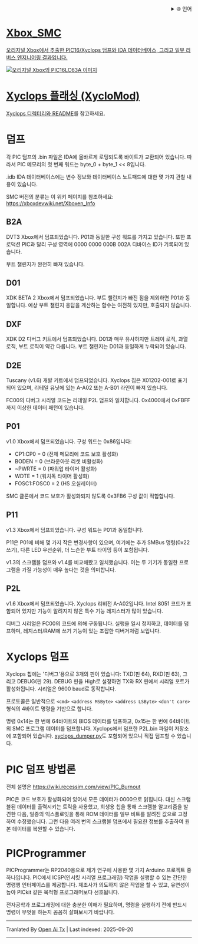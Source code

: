 
<div align="right">
  <details>
    <summary >🌐 언어</summary>
    <div>
      <div align="center">
        <a href="https://openaitx.github.io/view.html?user=Prehistoricman&project=Xbox_SMC&lang=en">English</a>
        | <a href="https://openaitx.github.io/view.html?user=Prehistoricman&project=Xbox_SMC&lang=zh-CN">简体中文</a>
        | <a href="https://openaitx.github.io/view.html?user=Prehistoricman&project=Xbox_SMC&lang=zh-TW">繁體中文</a>
        | <a href="https://openaitx.github.io/view.html?user=Prehistoricman&project=Xbox_SMC&lang=ja">日本語</a>
        | <a href="https://openaitx.github.io/view.html?user=Prehistoricman&project=Xbox_SMC&lang=ko">한국어</a>
        | <a href="https://openaitx.github.io/view.html?user=Prehistoricman&project=Xbox_SMC&lang=hi">हिन्दी</a>
        | <a href="https://openaitx.github.io/view.html?user=Prehistoricman&project=Xbox_SMC&lang=th">ไทย</a>
        | <a href="https://openaitx.github.io/view.html?user=Prehistoricman&project=Xbox_SMC&lang=fr">Français</a>
        | <a href="https://openaitx.github.io/view.html?user=Prehistoricman&project=Xbox_SMC&lang=de">Deutsch</a>
        | <a href="https://openaitx.github.io/view.html?user=Prehistoricman&project=Xbox_SMC&lang=es">Español</a>
        | <a href="https://openaitx.github.io/view.html?user=Prehistoricman&project=Xbox_SMC&lang=it">Italiano</a>
        | <a href="https://openaitx.github.io/view.html?user=Prehistoricman&project=Xbox_SMC&lang=ru">Русский</a>
        | <a href="https://openaitx.github.io/view.html?user=Prehistoricman&project=Xbox_SMC&lang=pt">Português</a>
        | <a href="https://openaitx.github.io/view.html?user=Prehistoricman&project=Xbox_SMC&lang=nl">Nederlands</a>
        | <a href="https://openaitx.github.io/view.html?user=Prehistoricman&project=Xbox_SMC&lang=pl">Polski</a>
        | <a href="https://openaitx.github.io/view.html?user=Prehistoricman&project=Xbox_SMC&lang=ar">العربية</a>
        | <a href="https://openaitx.github.io/view.html?user=Prehistoricman&project=Xbox_SMC&lang=fa">فارسی</a>
        | <a href="https://openaitx.github.io/view.html?user=Prehistoricman&project=Xbox_SMC&lang=tr">Türkçe</a>
        | <a href="https://openaitx.github.io/view.html?user=Prehistoricman&project=Xbox_SMC&lang=vi">Tiếng Việt</a>
        | <a href="https://openaitx.github.io/view.html?user=Prehistoricman&project=Xbox_SMC&lang=id">Bahasa Indonesia</a>
        | <a href="https://openaitx.github.io/view.html?user=Prehistoricman&project=Xbox_SMC&lang=as">অসমীয়া</
      </div>
    </div>
  </details>
</div>

# Xbox_SMC
오리지널 Xbox에서 추출한 PIC16/Xyclops 덤프와 IDA 데이터베이스, 그리고 일부 리버스 엔지니어링 결과입니다.

![오리지널 Xbox의 PIC16LC63A 이미지](https://raw.githubusercontent.com/Prehistoricman/Xbox_SMC/master/pic16lc63a.jpg)

# Xyclops 플래싱 (XycloMod)
[Xyclops 디렉터리와 README](/Xyclops)를 참고하세요.

# 덤프
각 PIC 덤프의 .bin 파일은 IDA에 올바르게 로딩되도록 바이트가 교환되어 있습니다. 따라서 PIC 메모리의 첫 번째 워드는 byte_0 + byte_1 << 8입니다.

.idb IDA 데이터베이스에는 변수 정보와 데이터베이스 노트패드에 대한 몇 가지 관찰 내용이 있습니다.

SMC 버전의 분류는 이 위키 페이지를 참조하세요: https://xboxdevwiki.net/Xboxen_Info

## B2A
DVT3 Xbox에서 덤프되었습니다. P01과 동일한 구성 워드를 가지고 있습니다. 또한 프로덕션 PIC과 달리 구성 영역에 0000 0000 000B 002A 디바이스 ID가 기록되어 있습니다.

부트 챌린지가 완전히 빠져 있습니다.

## D01
XDK BETA 2 Xbox에서 덤프되었습니다. 부트 챌린지가 빠진 점을 제외하면 P01과 동일합니다. 예상 부트 챌린지 응답을 계산하는 함수는 여전히 있지만, 호출되지 않습니다.

## DXF
XDK D2 디버그 키트에서 덤프되었습니다. D01과 매우 유사하지만 트레이 로직, 과열 로직, 부트 로직이 약간 다릅니다. 부트 챌린지는 D01과 동일하게 누락되어 있습니다.

## D2E
Tuscany (v1.6) 개발 키트에서 덤프되었습니다. Xyclops 칩은 X01202-001로 표기되어 있으며, 리테일 유닛에 있는 A-A02 또는 A-B01 라인이 빠져 있습니다.

FC00의 디버그 시리얼 코드는 리테일 P2L 덤프와 일치합니다. 0x4000에서 0xFBFF까지 이상한 데이터 패턴이 있습니다.

## P01
v1.0 Xbox에서 덤프되었습니다. 구성 워드는 0x86입니다:
- CP1:CP0 = 0 (전체 메모리에 코드 보호 활성화)
- BODEN = 0 (브라운아웃 리셋 비활성화)
- ~PWRTE = 0 (파워업 타이머 활성화)
- WDTE = 1 (워치독 타이머 활성화)
- FOSC1:FOSC0 = 2 (HS 오실레이터)

SMC 클론에서 코드 보호가 활성화되지 않도록 0x3FB6 구성 값이 적합합니다.

## P11
v1.3 Xbox에서 덤프되었습니다. 구성 워드는 P01과 동일합니다.

P11은 P01에 비해 몇 가지 작은 변경사항이 있으며, 여기에는 추가 SMBus 명령(0x22 쓰기), 다른 LED 우선순위, 더 느슨한 부트 타이밍 등이 포함됩니다.

v1.3의 스크램블 덤프와 v1.4를 비교해봤고 일치했습니다. 이는 두 기기가 동일한 프로그램을 가질 가능성이 매우 높다는 것을 의미합니다.

## P2L
v1.6 Xbox에서 덤프되었습니다. Xyclops 리비전 A-A02입니다. Intel 8051 코드가 포함되어 있지만 기능이 알려지지 않은 특수 기능 레지스터가 많이 있습니다.

디버그 시리얼은 FC00의 코드에 의해 구동됩니다. 실행을 일시 정지하고, 데이터를 덤프하며, 레지스터/RAM에 쓰기 기능이 있는 조잡한 디버거처럼 보입니다.

# Xyclops 덤프

Xyclops 칩에는 '디버그'용으로 3개의 핀이 있습니다: TXD(핀 64), RXD(핀 63), 그리고 DEBUG(핀 29). DEBUG 핀을 High로 설정하면 TX와 RX 핀에서 시리얼 포트가 활성화됩니다. 시리얼은 9600 baud로 동작합니다.

프로토콜은 일반적으로 `<cmd>` `<address MSByte>` `<address LSByte>` `<don't care>` 형식의 4바이트 명령을 기반으로 합니다.

명령 0x14는 한 번에 64바이트의 BIOS 데이터를 덤프하고, 0x15는 한 번에 64바이트의 SMC 프로그램 데이터를 덤프합니다. Xyclops에서 덤프한 P2L.bin 파일이 저장소에 포함되어 있습니다. [xyclops_dumper.py](/Xyclops/xyclops_dumper.py)도 포함되어 있으니 직접 덤프할 수 있습니다.

# PIC 덤프 방법론
전체 설명은 https://wiki.recessim.com/view/PIC_Burnout

PIC은 코드 보호가 활성화되어 있어서 모든 데이터가 0000으로 읽힙니다. 대신 스크램블된 데이터를 출력시키는 트릭을 사용했고, 희생용 칩을 통해 스크램블 알고리즘을 발견한 다음, 일종의 익스플로잇을 통해 ROM 데이터를 일부 비트를 알려진 값으로 고정하여 수정했습니다. 그런 다음 여러 번의 스크램블 덤프에서 필요한 정보를 추출하여 원본 데이터를 복원할 수 있습니다.

# PICProgrammer
PICProgrammer는 RP2040용으로 제가 연구에 사용한 몇 가지 Arduino 프로젝트 중 하나입니다. PIC에서 ICSP(인서킷 시리얼 프로그래밍) 작업을 실행할 수 있는 간단한 명령행 인터페이스를 제공합니다. 제조사가 의도하지 않은 작업을 할 수 있고, 유연성이 높아 PICkit 같은 목적형 프로그래머보다 선호됩니다.

전자공학과 프로그래밍에 대한 충분한 이해가 필요하며, 명령을 실행하기 전에 반드시 명령이 무엇을 하는지 꼼꼼히 살펴보시기 바랍니다.


---

Tranlated By [Open Ai Tx](https://github.com/OpenAiTx/OpenAiTx) | Last indexed: 2025-09-20

---